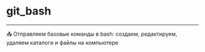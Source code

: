 # git_bash
---

<ya-tr-span data-index="254-0" data-translated="true" data-source-lang="en" data-target-lang="ru" data-value="📤" data-translation="📤" data-ch="0" data-type="trSpan" style="visibility: inherit !important;" data-selected="true">📤</ya-tr-span> Отправляем базовые команды в bash: создаем, редактируем, удаляем каталоги и файлы на компьютере
